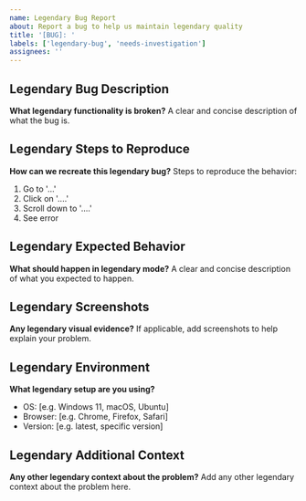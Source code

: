 ```yaml
---
name: Legendary Bug Report
about: Report a bug to help us maintain legendary quality
title: '[BUG]: '
labels: ['legendary-bug', 'needs-investigation']
assignees: ''
---
```


## Legendary Bug Description
**What legendary functionality is broken?**
A clear and concise description of what the bug is.

## Legendary Steps to Reproduce
**How can we recreate this legendary bug?**
Steps to reproduce the behavior:
1. Go to '...'
2. Click on '....'
3. Scroll down to '....'
4. See error

## Legendary Expected Behavior
**What should happen in legendary mode?**
A clear and concise description of what you expected to happen.

## Legendary Screenshots
**Any legendary visual evidence?**
If applicable, add screenshots to help explain your problem.

## Legendary Environment
**What legendary setup are you using?**
- OS: [e.g. Windows 11, macOS, Ubuntu]
- Browser: [e.g. Chrome, Firefox, Safari]
- Version: [e.g. latest, specific version]

## Legendary Additional Context
**Any other legendary context about the problem?**
Add any other legendary context about the problem here.
